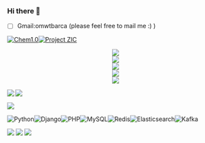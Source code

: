 ### Hi there 👋
- [ ] Gmail:omwtbarca (please feel free to mail me :) )

[![Chem1.0](https://img.shields.io/badge/Chem-1.0-192133?style=flat-square)](https://github.com/omwtbarca/Chem1.0)[![Project ZIC](https://img.shields.io/badge/Project-ZIC-192133?style=flat-square)](https://github.com/omwtbarca/Project-ZIC)

<div align="center"> <img src="https://metrics.lecoq.io/omwtbarca?template=classic&config.timezone=Asia%2FShanghai"> </div>
<div align="center"> <img src="https://github-profile-trophy.vercel.app/?username=omwtbarca" /> </div>

<div align="center"> <img src="https://visitor-badge.glitch.me/badge?page_id=omwtbarca" /> </div>

<div align="center"> <img src="https://activity-graph.herokuapp.com/graph?username=omwtbarca&theme=xcode" /> </div>

<div align="center"> <img src="https://github-readme-streak-stats.herokuapp.com/?user=omwtbarca" /> </div>


![](https://indify.co/widgets/live/button/qOHY0mjFYGqtk12iWqWu)
<img align="left" src="https://github-readme-stats.vercel.app/api?username=omwtbarca&include_all_commits=true&count_private-true&custom_title=omwtbarca'%20GitHub%20Stats&line_height=30&show_icons=true&hide_border=true&bg_color=192133&title_color=efb752&icon_color=efb752&text_color=70bed9">

![](https://github-readme-stats.vercel.app/api/top-langs/?username=omwtbarca)

![Python](https://img.shields.io/badge/-Python-192133?style=flat-square&logo=python&logoColor=white)![Django](https://img.shields.io/badge/-Django-192133?style=flat-square&logo=figma&logoColor=white)![PHP](https://img.shields.io/badge/-PHP-192133?style=flat-square&logo=figma&logoColor=white)![MySQL](https://img.shields.io/badge/-MySQL-192133?style=flat-square&logo=mysql&logoColor=white)![Redis](https://img.shields.io/badge/-Redis-192133?style=flat-square&logo=redis&logoColor=white)![Elasticsearch](https://img.shields.io/badge/-Elasticsearch-192133?style=flat-square&logo=elasticsearch&logoColor=white)![Kafka](https://img.shields.io/badge/-Kafka-192133?style=flat-square&logo=apache-kafka&logoColor=white)





<span > <img src="https://img.shields.io/badge/-HTML5-E34F26?style=flat-square&logo=html5&logoColor=white" /> <img src="https://img.shields.io/badge/-CSS3-1572B6?style=flat-square&logo=css3" /> <img src="https://img.shields.io/badge/-JavaScript-oringe?style=flat-square&logo=javascript" /> </span>

